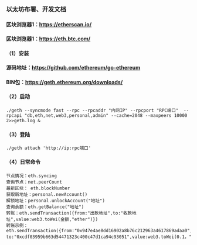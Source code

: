 
### 以太坊布署、开发文档
#### 区块浏览器1：https://etherscan.io/
#### 区块浏览器1：https://eth.btc.com/

#### （1）安装
####  源码地址：https://github.com/ethereum/go-ethereum
####  BIN包：https://geth.ethereum.org/downloads/

#### （2）启动
`./geth --syncmode fast --rpc --rpcaddr "内网IP" --rpcport "RPC端口"  --rpcapi "db,eth,net,web3,personal,admin" --cache=2048 --maxpeers 10000 2>>geth.log &`

#### （3）登陆
`./geth attach 'http://ip:rpc端口'`

#### （4）日常命令
```
节点情况：eth.syncing
查询节点：net.peerCount
最新区块： eth.blockNumber
获取新地址：personal.newAccount()
解锁地址：personal.unlockAccount("地址")
查询余额：eth.getBalance("地址")
转账：eth.sendTransaction({from:"出款地址",to:"收款地址",value:web3.toWei(金额,"ether")})
转账示例：
eth.sendTransaction({from:"0x947e4ae8dd16902a8b76c212963a4617869adaa0",
to:"0xcdf03959b663d54471323c400c47d1ca94c93051",value:web3.toWei(0.1，"ether")})

```

